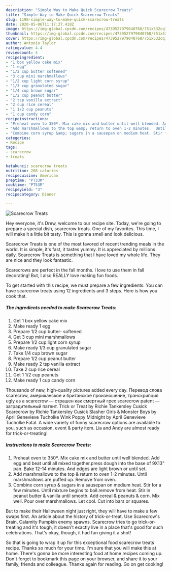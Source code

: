 ```yaml
---
description: "Simple Way to Make Quick Scarecrow Treats"
title: "Simple Way to Make Quick Scarecrow Treats"
slug: 1198-simple-way-to-make-quick-scarecrow-treats
date: 2020-05-06T11:17:27.418Z
image: https://img-global.cpcdn.com/recipes/4739527979040768/751x532cq70/scarecrow-treats-recipe-main-photo.jpg
thumbnail: https://img-global.cpcdn.com/recipes/4739527979040768/751x532cq70/scarecrow-treats-recipe-main-photo.jpg
cover: https://img-global.cpcdn.com/recipes/4739527979040768/751x532cq70/scarecrow-treats-recipe-main-photo.jpg
author: Antonio Taylor
ratingvalue: 4.4
reviewcount: 4
recipeingredient:
- "1 box yellow cake mix"
- "1 egg"
- "1/2 cup butter softened"
- "3 cup mini marshmallows"
- "1/2 cup light corn syrup"
- "1/3 cup granulated sugar"
- "1/4 cup brown sugar"
- "1/2 cup peanut butter"
- "2 tsp vanilla extract"
- "2 cup rice cereal"
- "1 1/2 cup peanuts"
- "1 cup candy corn"
recipeinstructions:
- "Preheat oven to 350º. Mix cake mix and butter until well blended. Add egg and beat until all mixed together.press dough into the base of 9X13&#34; pan. Bake 12-14 minutes. And edges are light brown or until set."
- "Add marshmallows to the top &amp; return to oven 1-2 minutes.  Until marshmallows are puffed up. Remove from oven."
- "Combine corn syrup &amp; sugars in a sausepan on medium heat. Stir for a few minutes. Until mixture begins to boil.remove from heat. Stir in peanut butter &amp; vanilla until smooth.  Add cereal &amp; peanuts  &amp; corn. Mix well. Pour over marshmallows.  Let cool. Cut into bars or squares."
categories:
- Recipe
tags:
- scarecrow
- treats

katakunci: scarecrow treats 
nutrition: 208 calories
recipecuisine: American
preptime: "PT33M"
cooktime: "PT53M"
recipeyield: "3"
recipecategory: Dinner

---
```



![Scarecrow Treats](https://img-global.cpcdn.com/recipes/4739527979040768/751x532cq70/scarecrow-treats-recipe-main-photo.jpg)

Hey everyone, it's Drew, welcome to our recipe site. Today, we're going to prepare a special dish, scarecrow treats. One of my favorites. This time, I will make it a little bit tasty. This is gonna smell and look delicious.

Scarecrow Treats is one of the most favored of recent trending meals in the world. It is simple, it's fast, it tastes yummy. It is appreciated by millions daily. Scarecrow Treats is something that I have loved my whole life. They are nice and they look fantastic.

Scarecrows are perfect in the fall months. I love to use them in fall decorating! But, I also REALLY love making fun foods.


To get started with this recipe, we must prepare a few ingredients. You can have scarecrow treats using 12 ingredients and 3 steps. Here is how you cook that.

<!--inarticleads1-->

##### The ingredients needed to make Scarecrow Treats:

1. Get 1 box yellow cake mix
1. Make ready 1 egg
1. Prepare 1/2 cup butter- softened
1. Get 3 cup mini marshmallows
1. Prepare 1/2 cup light corn syrup
1. Make ready 1/3 cup granulated sugar
1. Take 1/4 cup brown sugar
1. Prepare 1/2 cup peanut butter
1. Make ready 2 tsp vanilla extract
1. Take 2 cup rice cereal
1. Get 1 1/2 cup peanuts
1. Make ready 1 cup candy corn


Thousands of new, high-quality pictures added every day. Перевод слова scarecrow, американское и британское произношение, транскрипция ugly as a scarecrow — страшен как смертный грех scarecrow patent — заградительный патент. Trick or Treat by Richie Tankersley Cusick Scarecrow by Richie Tankersley Cusick Slasher Girls &amp; Monster Boys by April Genevieve Tucholke Wink Poppy Midnight by April Genevieve Tucholke Fatal. A wide variety of funny scarecrow options are available to you, such as occasion, event &amp; party item. Lia and Andy are almost ready for trick-or-treating! 

<!--inarticleads2-->

##### Instructions to make Scarecrow Treats:

1. Preheat oven to 350º. Mix cake mix and butter until well blended. Add egg and beat until all mixed together.press dough into the base of 9X13&#34; pan. Bake 12-14 minutes. And edges are light brown or until set.
1. Add marshmallows to the top &amp; return to oven 1-2 minutes.  Until marshmallows are puffed up. Remove from oven.
1. Combine corn syrup &amp; sugars in a sausepan on medium heat. Stir for a few minutes. Until mixture begins to boil.remove from heat. Stir in peanut butter &amp; vanilla until smooth.  Add cereal &amp; peanuts  &amp; corn. Mix well. Pour over marshmallows.  Let cool. Cut into bars or squares.


But to make their Halloween night just right, they will have to make a few swaps first. An article about the history of trick-or-treat. Use Scarecrow&#39;s Brain, Calamity Pumpkin enemy spawns. Scarecrow tries to go trick-or-treating and it&#39;s tough, it doesn&#39;t exactly live in a place that&#39;s good for such celebrations. That&#39;s okay, though, it had fun giving it a shot! 

So that is going to wrap it up for this exceptional food scarecrow treats recipe. Thanks so much for your time. I'm sure that you will make this at home. There's gonna be more interesting food at home recipes coming up. Don't forget to bookmark this page on your browser, and share it to your family, friends and colleague. Thanks again for reading. Go on get cooking!
